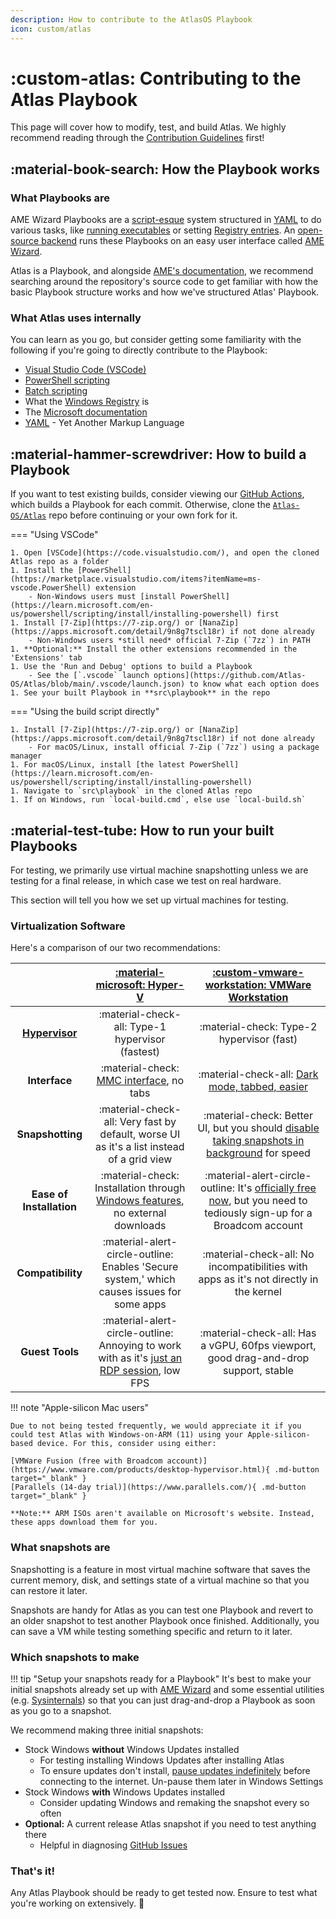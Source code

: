 ```yaml
---
description: How to contribute to the AtlasOS Playbook
icon: custom/atlas
---
```


# :custom-atlas: Contributing to the Atlas Playbook

This page will cover how to modify, test, and build Atlas. We highly recommend reading through the [Contribution Guidelines](contribution-guidelines.md) first!

## :material-book-search: How the Playbook works

### What Playbooks are

AME Wizard Playbooks are a [script-esque](https://en.wikipedia.org/wiki/Scripting_language) system structured in [YAML](https://gettaurus.org/docs/YAMLTutorial/) to do various tasks, like [running executables](https://docs.ameliorated.io/developers/actions/Run.html) or setting [Registry entries](https://docs.ameliorated.io/developers/actions/RegistryValue.html). An [open-source backend](https://github.com/Ameliorated-LLC/trusted-uninstaller-cli) runs these Playbooks on an easy user interface called [AME Wizard](https://ameliorated.io/).

Atlas is a Playbook, and alongside [AME's documentation](https://docs.ameliorated.io/developers.html), we recommend searching around the repository's source code to get familiar with how the basic Playbook structure works and how we've structured Atlas' Playbook.

### What Atlas uses internally

You can learn as you go, but consider getting some familiarity with the following if you're going to directly contribute to the Playbook:

- [Visual Studio Code (VSCode)](https://code.visualstudio.com/learn)
- [PowerShell scripting](https://learn.microsoft.com/en-us/powershell/scripting/learn/ps101/01-getting-started)
- [Batch scripting](https://ss64.com/nt/syntax.html)
- What the [Windows Registry](https://en.wikipedia.org/wiki/Windows_Registry) is
- The [Microsoft documentation](https://learn.microsoft.com/windows/resources/)
- [YAML](https://gettaurus.org/docs/YAMLTutorial/) - Yet Another Markup Language


## :material-hammer-screwdriver: How to build a Playbook

If you want to test existing builds, consider viewing our [GitHub Actions](https://github.com/Atlas-OS/Atlas/actions/workflows/apbx.yaml), which builds a Playbook for each commit. Otherwise, clone the [`Atlas-OS/Atlas`](https://github.com/Atlas-OS/Atlas) repo before continuing or your own fork for it.

=== "Using VSCode"

    1. Open [VSCode](https://code.visualstudio.com/), and open the cloned Atlas repo as a folder
    1. Install the [PowerShell](https://marketplace.visualstudio.com/items?itemName=ms-vscode.PowerShell) extension
        - Non-Windows users must [install PowerShell](https://learn.microsoft.com/en-us/powershell/scripting/install/installing-powershell) first
    1. Install [7-Zip](https://7-zip.org/) or [NanaZip](https://apps.microsoft.com/detail/9n8g7tscl18r) if not done already
        - Non-Windows users *still need* official 7-Zip (`7zz`) in PATH
    1. **Optional:** Install the other extensions recommended in the 'Extensions' tab
    1. Use the 'Run and Debug' options to build a Playbook
        - See the [`.vscode` launch options](https://github.com/Atlas-OS/Atlas/blob/main/.vscode/launch.json) to know what each option does
    1. See your built Playbook in **src\playbook** in the repo

=== "Using the build script directly"

    1. Install [7-Zip](https://7-zip.org/) or [NanaZip](https://apps.microsoft.com/detail/9n8g7tscl18r) if not done already
        - For macOS/Linux, install official 7-Zip (`7zz`) using a package manager
    1. For macOS/Linux, install [the latest PowerShell](https://learn.microsoft.com/en-us/powershell/scripting/install/installing-powershell)
    1. Navigate to `src\playbook` in the cloned Atlas repo
    1. If on Windows, run `local-build.cmd`, else use `local-build.sh`

## :material-test-tube: How to run your built Playbooks

For testing, we primarily use virtual machine snapshotting unless we are testing for a final release, in which case we test on real hardware.

This section will tell you how we set up virtual machines for testing.

### Virtualization Software

Here's a comparison of our two recommendations:

|                                                                           |                                      [:material-microsoft: Hyper-V](https://learn.microsoft.com/virtualization/hyper-v-on-windows/quick-start/enable-hyper-v)                                      |                                                             [:custom-vmware-workstation: VMWare Workstation](https://www.vmware.com/products/desktop-hypervisor.html)                                                              |
| :-----------------------------------------------------------------------: | :------------------------------------------------------------------------------------------------------------------------------------------------------------------------------------------------: | :--------------------------------------------------------------------------------------------------------------------------------------------------------------------------------------------------------------------------------: |
| **[Hypervisor](https://en.wikipedia.org/wiki/Hypervisor#Classification)** |                                                                          :material-check-all: Type-1 hypervisor (fastest)                                                                          |                                                                                             :material-check: Type-2 hypervisor (fast)                                                                                              |
|                               **Interface**                               |                                                           :material-check: [MMC interface](../assets/images/hyperv-manager.png), no tabs                                                           |                                                                     :material-check-all: [Dark mode, tabbed, easier](../assets/images/vmware-workstation.png)                                                                      |
|                             **Snapshotting**                              |                                                     :material-check-all: Very fast by default, worse UI as it's a list instead of a grid view                                                      |     :material-check: Better UI, but you should [disable taking snapshots in background](https://docs.vmware.com/en/VMware-Workstation-Pro/17/com.vmware.ws.using.doc/GUID-AB7628AA-16CD-4380-AF52-C1716A1EEE10.html) for speed     |
|                         **Ease of Installation**                          |          :material-check: Installation through [Windows features](https://learn.microsoft.com/en-us/virtualization/hyper-v-on-windows/quick-start/enable-hyper-v), no external downloads           | :material-alert-circle-outline: It's [officially free now](https://blogs.vmware.com/workstation/2024/05/vmware-workstation-pro-now-available-free-for-personal-use.html), but you need to tediously sign-up for a Broadcom account |
|                             **Compatibility**                             |                                                     :material-alert-circle-outline: Enables 'Secure system,' which causes issues for some apps                                                     |                                                                       :material-check-all: No incompatibilities with apps as it's not directly in the kernel                                                                       |
|                              **Guest Tools**                              | :material-alert-circle-outline: Annoying to work with as it's [just an RDP session](https://learn.microsoft.com/en-us/virtualization/hyper-v-on-windows/user-guide/enhanced-session-mode), low FPS |                                                                        :material-check-all: Has a vGPU, 60fps viewport, good drag-and-drop support, stable                                                                         |

!!! note "Apple-silicon Mac users"

    Due to not being tested frequently, we would appreciate it if you could test Atlas with Windows-on-ARM (11) using your Apple-silicon-based device. For this, consider using either:
    
    [VMWare Fusion (free with Broadcom account)](https://www.vmware.com/products/desktop-hypervisor.html){ .md-button target="_blank" }
    [Parallels (14-day trial)](https://www.parallels.com/){ .md-button target="_blank" }

    **Note:** ARM ISOs aren't available on Microsoft's website. Instead, these apps download them for you.

### What snapshots are

Snapshotting is a feature in most virtual machine software that saves the current memory, disk, and settings state of a virtual machine so that you can restore it later.

Snapshots are handy for Atlas as you can test one Playbook and revert to an older snapshot to test another Playbook once finished.
Additionally, you can save a VM while testing something specific and return to it later.

### Which snapshots to make

!!! tip "Setup your snapshots ready for a Playbook"
    It's best to make your initial snapshots already set up with [AME Wizard](https://download.ameliorated.io/AME%20Wizard%20Beta.zip) and some essential utilities (e.g. [Sysinternals](https://learn.microsoft.com/sysinternals/downloads/)) so that you can just drag-and-drop a Playbook as soon as you go to a snapshot.

We recommend making three initial snapshots:

- Stock Windows **without** Windows Updates installed
    - For testing installing Windows Updates after installing Atlas
    - To ensure updates don't install, [pause updates indefinitely](../assets/other/pause-updates.reg) before connecting to the internet. Un-pause them later in Windows Settings
- Stock Windows **with** Windows Updates installed
    - Consider updating Windows and remaking the snapshot every so often
- **Optional:** A current release Atlas snapshot if you need to test anything there
    - Helpful in diagnosing [GitHub Issues](https://github.com/Atlas-OS/Atlas/issues)

### That's it!

Any Atlas Playbook should be ready to get tested now. Ensure to test what you're working on extensively. :partying_face: